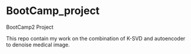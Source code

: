 # BootCamp_project
BootCamp2 Project


This repo contain my work on the combination of K-SVD and autoencoder to denoise medical image.
